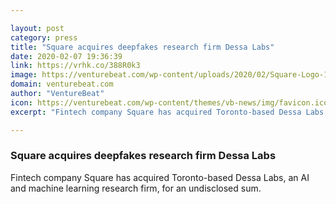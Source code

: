 ```yaml
---

layout: post
category: press
title: "Square acquires deepfakes research firm Dessa Labs"
date: 2020-02-07 19:36:39
link: https://vrhk.co/388R0k3
image: https://venturebeat.com/wp-content/uploads/2020/02/Square-Logo-1-e1581103603415.png?w=1200&strip=all
domain: venturebeat.com
author: "VentureBeat"
icon: https://venturebeat.com/wp-content/themes/vb-news/img/favicon.ico
excerpt: "Fintech company Square has acquired Toronto-based Dessa Labs, an AI and machine learning research firm, for an undisclosed sum."

---
```


### Square acquires deepfakes research firm Dessa Labs

Fintech company Square has acquired Toronto-based Dessa Labs, an AI and machine learning research firm, for an undisclosed sum.